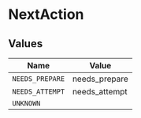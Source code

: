# NextAction


## Values

| Name            | Value           |
| --------------- | --------------- |
| `NEEDS_PREPARE` | needs_prepare   |
| `NEEDS_ATTEMPT` | needs_attempt   |
| `UNKNOWN`       |                 |